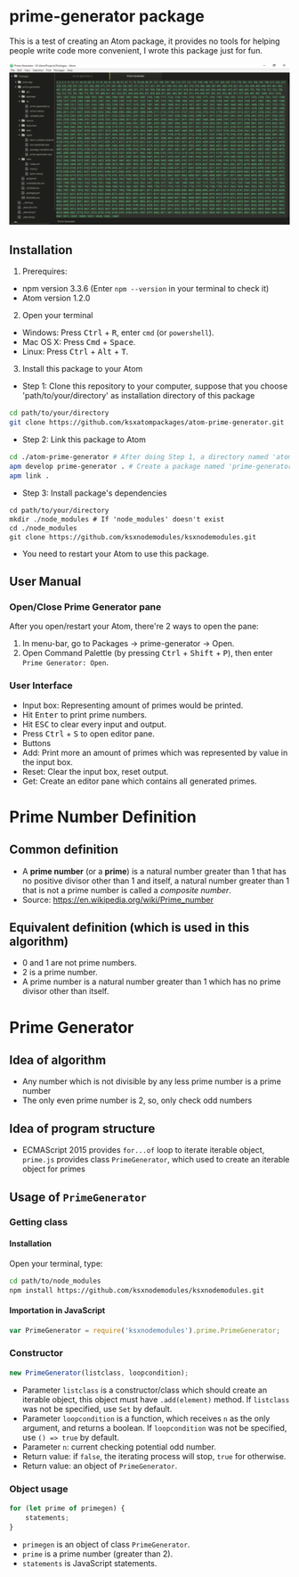 # prime-generator package
This is a test of creating an Atom package, it provides no tools for helping people write code more convenient, I wrote this package just for fun.

![Screenshot](./resources/images/screenshot.png)

## Installation

1. Prerequires:
 - npm version 3.3.6 (Enter `npm --version` in your terminal to check it)
 - Atom version 1.2.0

2. Open your terminal
 - Windows: Press <kbd>Ctrl</kbd> + <kbd>R</kbd>, enter `cmd` (or `powershell`).
 - Mac OS X: Press <kbd>Cmd</kbd> + <kbd>Space</kbd>.
 - Linux: Press <kbd>Ctrl</kbd> + <kbd>Alt</kbd> + <kbd>T</kbd>.

3. Install this package to your Atom
 - Step 1: Clone this repository to your computer, suppose that you choose 'path/to/your/directory' as installation directory of this package
 ```bash
cd path/to/your/directory
git clone https://github.com/ksxatompackages/atom-prime-generator.git
 ```
 - Step 2: Link this package to Atom
 ```bash
cd ./atom-prime-generator # After doing Step 1, a directory named 'atom-prime-generator' which contains this package was created inside 'path/to/your/directory'
apm develop prime-generator . # Create a package named 'prime-generator' to directory '.' which is 'atom-prime-generator' above
apm link .
 ```
 - Step 3: Install package's dependencies
 ```
cd path/to/your/directory
mkdir ./node_modules # If 'node_modules' doesn't exist
cd ./node_modules
git clone https://github.com/ksxnodemodules/ksxnodemodules.git
 ```
 - You need to restart your Atom to use this package.

## User Manual

### Open/Close Prime Generator pane
After you open/restart your Atom, there're 2 ways to open the pane:
1. In menu-bar, go to Packages &#x2192; prime-generator &#x2192; Open.
2. Open Command Palettle (by pressing <kbd>Ctrl</kbd> + <kbd>Shift</kbd> + <kbd>P</kbd>), then enter `Prime Generator: Open`.

### User Interface
 - Input box: Representing amount of primes would be printed.
  - Hit <kbd>Enter</kbd> to print prime numbers.
  - Hit <kbd>ESC</kbd> to clear every input and output.
  - Press <kbd>Ctrl</kbd> + <kbd>S</kbd> to open editor pane.
 - Buttons
  - Add: Print more an amount of primes which was represented by value in the input box.
  - Reset: Clear the input box, reset output.
  - Get: Create an editor pane which contains all generated primes.

# Prime Number Definition

## Common definition
 - A **prime number** (or a **prime**) is a natural number greater than 1 that has no positive divisor other than 1 and itself, a natural number greater than 1 that is not a prime number is called a *composite number*.
 - Source: https://en.wikipedia.org/wiki/Prime_number

## Equivalent definition (which is used in this algorithm)
 - 0 and 1 are not prime numbers.
 - 2 is a prime number.
 - A prime number is a natural number greater than 1 which has no prime divisor other than itself.

# Prime Generator

## Idea of algorithm
 - Any number which is not divisible by any less prime number is a prime number
 - The only even prime number is 2, so, only check odd numbers

## Idea of program structure
 - ECMAScript 2015 provides `for...of` loop to iterate iterable object, `prime.js` provides class `PrimeGenerator`, which used to create an iterable object for primes

## Usage of `PrimeGenerator`

### Getting class

#### Installation
Open your terminal, type:
```bash
cd path/to/node_modules
npm install https://github.com/ksxnodemodules/ksxnodemodules.git
```

#### Importation in JavaScript
```javascript
var PrimeGenerator = require('ksxnodemodules').prime.PrimeGenerator;
```

### Constructor
```javascript
new PrimeGenerator(listclass, loopcondition);
```
 - Parameter `listclass` is a constructor/class which should create an iterable object, this object must have `.add(element)` method. If `listclass` was not be specified, use `Set` by default.
 - Parameter `loopcondition` is a function, which receives `n` as the only argument, and returns a boolean. If `loopcondition` was not be specified, use `() => true` by default.
  - Parameter `n`: current checking potential odd number.
  - Return value: if `false`, the iterating process will stop, `true` for otherwise.
 - Return value: an object of `PrimeGenerator`.

### Object usage
```javascript
for (let prime of primegen) {
	statements;
}
```
 - `primegen` is an object of class `PrimeGenerator`.
 - `prime` is a prime number (greater than 2).
 - `statements` is JavaScript statements.
